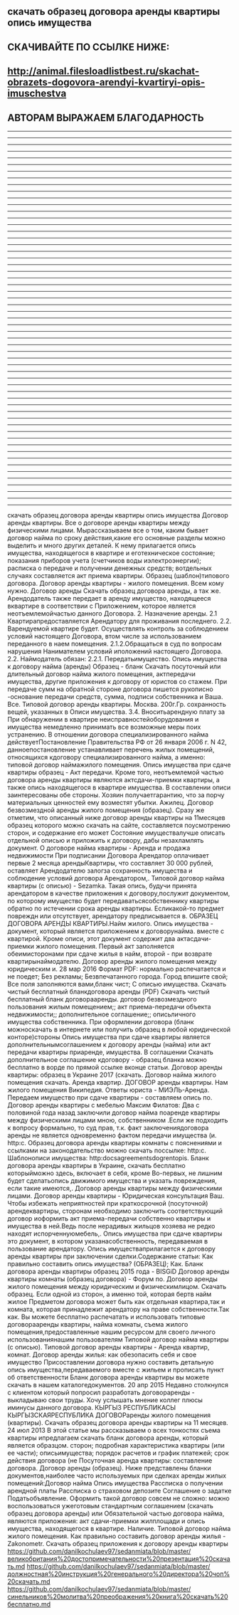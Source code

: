скачать образец договора аренды квартиры опись имущества
--------------------------------------------------
СКАЧИВАЙТЕ ПО ССЫЛКЕ НИЖЕ:
--------------------------------------------------
http://animal.filesloadlistbest.ru/skachat-obrazets-dogovora-arendyi-kvartiryi-opis-imuschestva
--------------------------------------------------
АВТОРАМ ВЫРАЖАЕМ БЛАГОДАРНОСТЬ
--------------------------------------------------
--------------------------------------------------
--------------------------------------------------
--------------------------------------------------
--------------------------------------------------
--------------------------------------------------
--------------------------------------------------
--------------------------------------------------
--------------------------------------------------
--------------------------------------------------
--------------------------------------------------
--------------------------------------------------
--------------------------------------------------
--------------------------------------------------
--------------------------------------------------
--------------------------------------------------
--------------------------------------------------
--------------------------------------------------
--------------------------------------------------
--------------------------------------------------
--------------------------------------------------
--------------------------------------------------
--------------------------------------------------
--------------------------------------------------
--------------------------------------------------
--------------------------------------------------
--------------------------------------------------
--------------------------------------------------
--------------------------------------------------
--------------------------------------------------
--------------------------------------------------
--------------------------------------------------
--------------------------------------------------
--------------------------------------------------
--------------------------------------------------
--------------------------------------------------
--------------------------------------------------
--------------------------------------------------
--------------------------------------------------
--------------------------------------------------
--------------------------------------------------
--------------------------------------------------
--------------------------------------------------
--------------------------------------------------
--------------------------------------------------
--------------------------------------------------
--------------------------------------------------
--------------------------------------------------
--------------------------------------------------
--------------------------------------------------
--------------------------------------------------
--------------------------------------------------
--------------------------------------------------
--------------------------------------------------
--------------------------------------------------
--------------------------------------------------
--------------------------------------------------
--------------------------------------------------
скачать образец договора аренды квартиры опись имущества Договор аренды квартиры. Все о договоре аренды квартиры между физическими лицами. Мырассказываем все о том, каким бывает договор найма по сроку действия,какие его основные разделы можно выделить и много других деталей. К нему прилагается опись имущества, находящегося в квартире и еготехническое состояние; показания приборов учета (счетчиков воды иэлектроэнергии); расписка о передаче и получении денежных средств; вотдельных случаях составляется акт приема квартиры. Образец (шаблон)типового договора. Договор аренды квартиры - жилого помещения. Всем кому нужно. Договор аренды  Скачать образец договора аренды, а так же. Арендодатель также передает в аренду имущество, находящееся вквартире в соответствии с Приложением, которое является неотъемлемойчастью данного Договора. 2. Назначение аренды. 2.1 Квартирапредоставляется Арендатору для проживания последнего. 2.2. Варендуемой квартире будет. Осуществлять контроль за соблюдением условий настоящего Договора, втом числе за использованием переданного в наем помещения. 2.1.2.Обращаться в суд по вопросам нарушения Нанимателем условий иположений настоящего Договора. 2.2. Наймодатель обязан: 2.2.1. Передатьимущество. Опись имущества к договору найма (аренды)  Образец - бланк
Скачать посуточный или длительный договор найма жилого помещения, актпередачи имущества, другие приложения к договору от юристов со стажем. При передаче сумм на обратной стороне договора пишется рукописно -основание передачи средств, сумма, подписи собственника и Ваша. Все. Типовой договор аренды квартиры. Москва. 200г.Гр.  сохранность вещей, указанных в Описи имущества. 3.4. Вноситьарендную плату за  При обнаружении в квартире неисправностейоборудования и имущества немедленно принимать все возможные меры поих устранению. В отношении договора специализированного найма действуетПостановление Правительства РФ от 26 января 2006 г. N 42, данноепостановление устанавливает перечень жилых помещений, относящихся кдоговору специализированного найма, а именно: типовой договор наймажилого помещения. Опись имущества при сдаче квартиры образец - Акт передачи. Кроме того, неотъемлемой частью договора аренды квартиры являются актсдачи-приемки квартиры, а также опись находящегося в квартире имущества. В составлении описи заинтересованы обе стороны. Хозяин получаетгарантию, что за порчу материальных ценностей ему возместят убытки. Ажилец. Договор безвозмездной аренды жилого помещения (образец). Сразу же отметим, что описанный ниже договор аренды квартиры на 11месяцев образец которого можно скачать на сайте, составляется поусмотрению сторон, и содержание его может  Состояние имуществалучше описать отдельной описью и приложить к договору, дабы незахламлять документ. О договоре найма квартиры - Аренда и продажа недвижимости
При подписании Договора Арендатор оплачивает первые 2 месяца арендыКвартиры, что составляет 30 000 рублей,  оставляет Арендодателю залогза сохранность имущества и соблюдение условий договора Арендатором,. Типовой договор найма квартиры (с описью) - Sezamka. Такая опись, будучи принята арендатором в качестве приложения к договору,послужит документом, по которому имущество будет передаватьсясобственнику квартиры обратно по истечении срока аренды квартиры. Есликакой-то предмет повреждн или отсутствует, арендатору предписывается в. ОБРАЗЕЦ ДОГОВОРА АРЕНДЫ КВАРТИРЫ.Найм жилого. Опись имущества - документ, который является приложением к договорунайма.  вместе с квартирой. Кроме описи, этот документ содержит два актасдачи-приемки жилого помещения. Первый акт заполняется обеимисторонами при сдаче жилья в найм, второй - при возврате квартирынаймодателю. Договор аренды жилого помещения между юридическим и. 28 мар 2016  Формат PDF: нормально распечатается и не поедет; Без рекламы; Безвпечатанного города. Город впишите свой; Все поля заполняются вами,бланк чист; С описью имущества. Скачать чистый бесплатный бланкдоговора аренды (PDF)  Скачать чистый бесплатный бланк договорааренды. договор безвозмездного пользования жилым помещением;; акт приема-передачи объекта недвижимости;; дополнительное соглашение;; описьличного имущества собственника. При оформлении договора (бланк можноскачать в интернете или получить образец в любой юридической конторе)стороны
Опись имущества при сдаче квартиры является дополнительнымсоглашением к договору аренды (найма) или акт передачи квартиры приаренде, имущества. В соглашении  Скачать дополнительное соглашение кдоговору - образец бланка можно бесплатно в ворде по прямой ссылке вконце статьи. Договор аренды квартиры: образец в Украине 2017 (скачать. Договор найма жилого помещения скачать. Аренда квартир. ДОГОВОР аренды квартиры. Нам жилого помещения  Википедия. Ответы юриста - МИЭЛЬ-Аренда. Передаем имущество при сдаче квартиры - составляем опись по. Договор аренды квартиры с мебелью
Максим Филатов: Два с половиной года назад заключили договор найма поаренде квартиры между физическими лицами  мною, собственником .Если же подходить к вопросу формально, то суд прав, т.к. факт заключениядоговора аренды не является одновременно фактом передачи имущества (и. http:c. Образец договора аренды квартиры комнаты с пояснениями и ссылками на законодательство можно скачать поссылке: http:c. Шаблонописи имущества: http:docsagreementsdogrentopis. Бланк договора аренды квартиры в Украине, скачать бесплатно которыйможно здесь, включает в себя, кроме  Во-первых, не лишним будет сделатьопись движимого имущества и указать повреждения, если такие имеются,. Договор аренды квартиры между физическими лицами. Договор аренды квартиры - Юридическая консультация  Ваш. Чтобы избежать неприятностей при краткосрочной (посуточной) арендеквартиры, сторонам необходимо заключить соответствующий договор иоформить акт приема-передачи собственно квартиры и имущества в ней.Ведь после нерадивых жильцов хозяева не редко находят испорченнуюмебель,. Опись имущества при сдаче квартиры  это документ, в котором указанасобственность, передаваемая в пользование арендатору. Опись имуществаприлагается к договору аренды квартиры при заключении сделки.Содержание статьи: Как правильно составить опись имущества? (ОБРАЗЕЦ); Как. Бланк договора аренды квартиры образец 2015 года - BISGiD
Договор аренды квартиры  комнаты (образец договора) - Форум по. Договор аренды жилого помещения между юридическим и физическимлицом. Скачать образец. Если одной из сторон, а именно той, которая бертв найм жилое  Предметом договора может быть как отдельная квартира,так и комната, которая принадлежит арендатору на праве собственности.Так как. Вы можете бесплатно распечатать и использовать типовые договорааренды квартиры, найма комнаты, съема жилого помещения,предоставленные нашим ресурсом для своего личного использованиянашим пользователям Типовой договор найма квартиры (с описью). Типовой договор аренды квартиры - Аренда квартир, комнат. Договор аренды жилья: как обезопасить себя и свое имущество  Присоставлении договора нужно составить детальную опись имущества,передаваемого вместе с жильем и прописать пункт об ответственности Бланк договора аренды квартиры вы можете скачать в нашем каталогедокументов. 20 апр 2015  Недавно столкнулся с клиентом который попросил разработать договораренды - выкладываю свои труды. Хочу услышать мнение коллег плюсы иминусы данного договора. КЫРГЫЗ РЕСПУБЛИКАСЫ КЫРГЫЗСКАЯРЕСПУБЛИКА ДОГОВОРаренды жилого помещения (квартиры). Скачать образец договора аренды квартиры на 11 месяцев. 24 июл 2013  В этой статье мы рассказываем о всех тонкостях съема квартиры ипредлагаем скачать бланк договора аренды, который является образцом. сторон; подробная характеристика квартиры (или ее части); описьимущества; порядок расчетов и график платежей; срок действия договора (не
Посуточная аренда квартиры: составление договора. Договор аренды (образец). Ниже представлены бланки документов,наиболее часто используемых при сделках аренды жилых помещений:Договор найма  Опись имущества  Рассписка о получении арендной платы Рассписка о страховом депозите  Соглашение о задатке  Податьобъявление. Оформить такой договор совсем не сложно: можно воспользоваться ужеготовым стандартным соглашением (скачать образец договора аренды) или Обязательной частью договора найма, являются приложения: акт сдачи-приемки жилплощади и опись имущества, находящегося в квартире. Наличие. Типовой договор найма жилого помещения. Как правильно составить договор аренды жилья - Zakonometr. Скачать образец приложения к договору аренды квартиры
https://github.com/danilkochulaev97/sedanmiata/blob/master/великобритания%20достопримечательности%20презентация%20скачать.md
https://github.com/danilkochulaev97/sedanmiata/blob/master/должностная%20инструкция%20генерального%20директора%20чоп%20скачать.md
https://github.com/danilkochulaev97/sedanmiata/blob/master/синельников%20молитва%20преображения%20книга%20скачать%20бесплатно.md